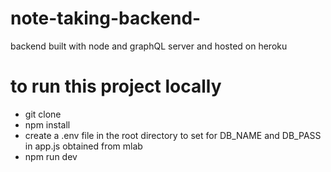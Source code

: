 # note-taking-backend-
backend built with node and graphQL server and hosted on heroku
# to run this project locally
- git clone
- npm install
- create a .env file in the root directory to set for DB_NAME and DB_PASS in app.js obtained from mlab
- npm run dev
